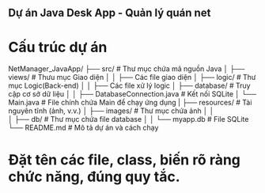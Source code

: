 ## Dự án Java Desk App - Quản lý quán net

# Cấu trúc dự án
NetManager_JavaApp/
├── src/                    # Thư mục chứa mã nguồn Java
│   ├── views/                # Thưu mục Giao diện 
│   │   ├── Các file giao diện
│   ├── logic/             # Thư mục Logic(Back-end)
│   │   ├── Các file xử lý logic
│   ├── database/          # Truy cập cơ sở dữ liệu 
│   │   ├── DatabaseConnection.java  # Kết nối SQLite
│   └── Main.java          # File chính chứa Main để chạy ứng dụng
|
├── resources/              # Tài nguyên tĩnh (ảnh, v.v.)
│   ├── images/            # Thư mục chứa ảnh
│   │  
│   ├── db/                # Thư mục chứa file database
│   │   └── myapp.db       # File SQLite
└── README.md              # Mô tả dự án và cách chạy
# Đặt tên các file, class, biến rõ ràng chức năng, đúng quy tắc.